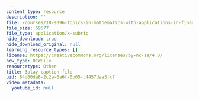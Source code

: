 ```yaml
---
content_type: resource
description: ''
file: /courses/18-s096-topics-in-mathematics-with-applications-in-finance-fall-2013/84d60da82c2a6a6f0b65c4457daa3fc7_9YtmGy-wfE4.srt
file_size: 69577
file_type: application/x-subrip
hide_download: true
hide_download_original: null
learning_resource_types: []
license: https://creativecommons.org/licenses/by-nc-sa/4.0/
ocw_type: OCWFile
resourcetype: Other
title: 3play caption file
uid: 84d60da8-2c2a-6a6f-0b65-c4457daa3fc7
video_metadata:
  youtube_id: null
---
```


